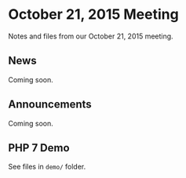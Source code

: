 # October 21, 2015 Meeting

Notes and files from our October 21, 2015 meeting.

## News

Coming soon.

## Announcements

Coming soon.

## PHP 7 Demo

See files in `demo/` folder.
